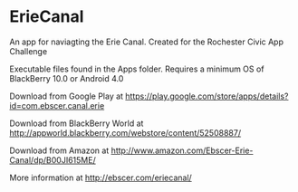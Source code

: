 ErieCanal
=========

An app for naviagting the Erie Canal. Created for the Rochester Civic App Challenge

Executable files found in the Apps folder. Requires a minimum OS of BlackBerry 10.0 or Android 4.0

Download from Google Play at https://play.google.com/store/apps/details?id=com.ebscer.canal.erie

Download from BlackBerry World at http://appworld.blackberry.com/webstore/content/52508887/

Download from Amazon at http://www.amazon.com/Ebscer-Erie-Canal/dp/B00JI615ME/

More information at http://ebscer.com/eriecanal/
